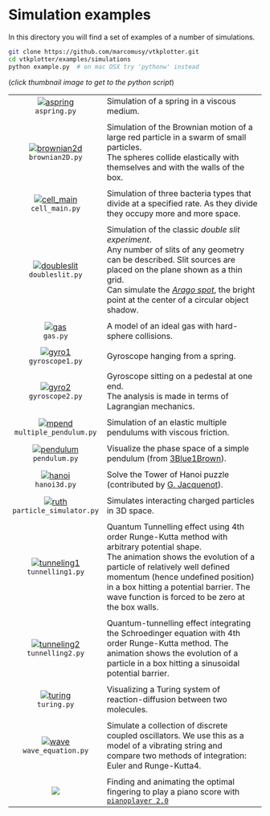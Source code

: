 # Simulation examples
In this directory you will find a set of examples of a number of simulations.
```bash
git clone https://github.com/marcomusy/vtkplotter.git
cd vtkplotter/examples/simulations
python example.py  # on mac OSX try 'pythonw' instead
```
(_click thumbnail image to get to the python script_)

|    |    |
|:-------------:|:-----|
| [![aspring](https://user-images.githubusercontent.com/32848391/50738955-7e891800-11d9-11e9-85cd-02bd4f3f13ea.gif)](https://github.com/marcomusy/vtkplotter/blob/master/examples/simulations/aspring.py)<br/> `aspring.py`          |  Simulation of a spring in a viscous medium. |
|    |    |
| [![brownian2d](https://user-images.githubusercontent.com/32848391/50738948-73ce8300-11d9-11e9-8ef6-fc4f64c4a9ce.gif)](https://github.com/marcomusy/vtkplotter/blob/master/examples/simulations/brownian2D.py)<br/> `brownian2D.py` | Simulation of the Brownian motion of a large red particle in a swarm of small particles. <br/>The spheres collide elastically with themselves and with the walls of the box.|
|    |    |
| [![cell_main](https://user-images.githubusercontent.com/32848391/50738950-73ce8300-11d9-11e9-9d9d-960a032e0aae.gif)](https://github.com/marcomusy/vtkplotter/blob/master/examples/simulations/cell_main.py)<br/> `cell_main.py`    |  Simulation of three bacteria types that divide at a specified rate. As they divide they occupy more and more space. |
|    |    |
| [![doubleslit](https://user-images.githubusercontent.com/32848391/50738946-7335ec80-11d9-11e9-93db-f34f853ed759.jpg)](https://github.com/marcomusy/vtkplotter/blob/master/examples/simulations/doubleslit.py)<br/> `doubleslit.py` | Simulation of the classic _double slit experiment_. <br/>Any number of slits of any geometry can be described. Slit sources are placed on the plane shown as a thin grid. <br/>Can simulate the [_Arago spot_](https://en.wikipedia.org/wiki/Arago_spot), the bright point at the center of a circular object shadow.|
|    |    |
| [![gas](https://user-images.githubusercontent.com/32848391/50738954-7e891800-11d9-11e9-95aa-67c92ca6476b.gif)](https://github.com/marcomusy/vtkplotter/blob/master/examples/simulations/gas.py)<br/> `gas.py`                      | A model of an ideal gas with hard-sphere collisions.|
|    |    |
| [![gyro1](https://user-images.githubusercontent.com/32848391/39766016-85c1c1d6-52e3-11e8-8575-d167b7ce5217.gif)](https://github.com/marcomusy/vtkplotter/blob/master/examples/simulations/gyroscope1.py)<br/> `gyroscope1.py`      | Gyroscope hanging from a spring. |
|    |    |
| [![gyro2](https://user-images.githubusercontent.com/32848391/50738942-687b5780-11d9-11e9-97f0-72bbd63f7d6e.gif)](https://github.com/marcomusy/vtkplotter/blob/master/examples/simulations/gyroscope2.py)<br/> `gyroscope2.py`      | Gyroscope sitting on a pedestal at one end. <br/>The analysis is made in terms of Lagrangian mechanics. |
|    |    |
| [![mpend](https://user-images.githubusercontent.com/32848391/50738892-db380300-11d8-11e9-807c-fb320c7b7917.gif)](https://github.com/marcomusy/vtkplotter/blob/master/examples/simulations/multiple_pendulum.py)<br/> `multiple_pendulum.py` | Simulation of an elastic multiple pendulums with viscous friction. |
|    |    |
| [![pendulum](https://user-images.githubusercontent.com/32848391/55420020-51e56200-5576-11e9-8513-4a5d93913b17.png)](https://github.com/marcomusy/vtkplotter/blob/master/examples/simulations/pendulum.py)<br/> `pendulum.py`       | Visualize the phase space of a simple pendulum (from [3Blue1Brown](https://www.youtube.com/watch?v=p_di4Zn4wz4)). |
|    |    |
| [![hanoi](https://user-images.githubusercontent.com/32848391/56989284-58c1bd80-6b92-11e9-8f82-1ce95813f846.gif)](https://github.com/marcomusy/vtkplotter/blob/master/examples/simulations/hanoi3d.py)<br/> `hanoi3d.py`            | Solve the Tower of Hanoi puzzle (contributed by [G. Jacquenot](https://github.com/Gjacquenot)). |
|    |    |
| [![ruth](https://user-images.githubusercontent.com/32848391/50738891-db380300-11d8-11e9-84c2-0f55be7228f1.gif)](https://github.com/marcomusy/vtkplotter/blob/master/examples/simulations/particle_simulator.py)<br/> `particle_simulator.py` | Simulates interacting charged particles in 3D space. |
|    |    |
| [![tunneling1](https://vtkplotter.embl.es/gifs/tunnelling2.gif)](https://github.com/marcomusy/vtkplotter/blob/master/examples/simulations/tunnelling1.py)<br/> `tunnelling1.py`                                                    | Quantum Tunnelling effect using 4th order Runge-Kutta method with arbitrary potential shape. <br>The animation shows the evolution of a particle of relatively well defined momentum (hence undefined position) in a box hitting a potential barrier. The wave function is forced to be zero at the box walls. |
|    |    |
| [![tunneling2](https://user-images.githubusercontent.com/32848391/47751431-06aae880-dc92-11e8-9fcf-6659123edbfa.gif)](https://github.com/marcomusy/vtkplotter/blob/master/examples/simulations/tunnelling2.py)<br/> `tunnelling2.py` |Quantum-tunnelling effect integrating the Schroedinger equation with 4th order Runge-Kutta method. The animation shows the evolution of a particle in a box hitting a sinusoidal potential barrier. |
|    |    |
| [![turing](https://user-images.githubusercontent.com/32848391/50738887-da9f6c80-11d8-11e9-83a6-fb002c0613bd.gif)](https://github.com/marcomusy/vtkplotter/blob/master/examples/simulations/turing.py)<br/> `turing.py`             | Visualizing a Turing system of reaction-diffusion between two molecules.|
|    |    |
| [![wave](https://user-images.githubusercontent.com/32848391/50738956-7e891800-11d9-11e9-92d7-fa109b1b8551.gif)](https://github.com/marcomusy/vtkplotter/blob/master/examples/simulations/wave_equation.py)<br/> `wave_equation.py` | Simulate a collection of discrete coupled oscillators. We use this as a model of a vibrating string and compare two methods of integration: Euler and Runge-Kutta4.|
|    |    |
| [![](https://user-images.githubusercontent.com/32848391/44957809-b2c09500-aed6-11e8-9dc5-c2e52b632f94.gif)](https://github.com/marcomusy/pianoplayer)                                                                              | Finding and animating the optimal fingering to play a piano score with<br />[`pianoplayer 2.0`](https://github.com/marcomusy/pianoplayer)|
